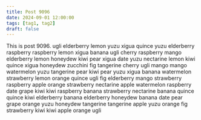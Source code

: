 ```yaml
---
title: Post 9096
date: 2024-09-01 12:00:00
tags: [tag1, tag2]
draft: false
---
```

This is post 9096.
ugli
elderberry
lemon
yuzu
xigua
quince
yuzu
elderberry
raspberry
raspberry
lemon
xigua
banana
ugli
cherry
raspberry
mango
elderberry
lemon
honeydew
kiwi
pear
xigua
date
yuzu
nectarine
lemon
kiwi
quince
xigua
honeydew
zucchini
fig
tangerine
cherry
ugli
mango
mango
watermelon
yuzu
tangerine
pear
kiwi
pear
yuzu
xigua
banana
watermelon
strawberry
lemon
orange
quince
ugli
fig
elderberry
mango
strawberry
raspberry
apple
orange
strawberry
nectarine
apple
watermelon
raspberry
date
grape
kiwi
kiwi
raspberry
banana
strawberry
nectarine
banana
quince
quince
kiwi
elderberry
banana
elderberry
honeydew
banana
date
pear
grape
orange
yuzu
honeydew
tangerine
tangerine
apple
yuzu
orange
fig
strawberry
kiwi
kiwi
apple
orange
ugli
